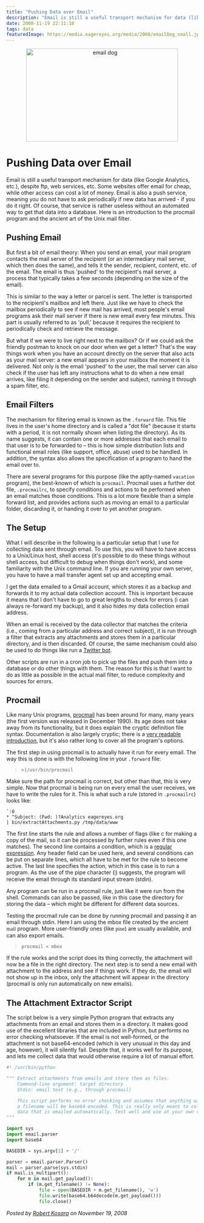 ```yaml
---
title: "Pushing Data over Email"
description: "Email is still a useful transport mechanism for data (like Google Analytics, etc.), despite ftp, web services, etc. Some websites offer email for cheap, while other access can cost a lot of money. Email is also a push service, meaning you do not have to ask periodically if new data has arrived - if you do it right. Of course, that service is rather useless without an automated way to get that data into a database. Here is an introduction to the&nbsp;procmail program and the&nbsp;ancient art of the Unix mail filter."
date: 2008-11-19 22:11:18
tags: data
featuredImage: https://media.eagereyes.org/media/2008/emailDog_small.jpg
---
```


<p align="center"><img src="https://media.eagereyes.org/media/2008/emailDog_small.jpg" alt="email dog" width="400" height="245" border="0" /></p>

# Pushing Data over Email

Email is still a useful transport mechanism for data (like Google Analytics, etc.), despite ftp, web services, etc. Some websites offer email for cheap, while other access can cost a lot of money. Email is also a push service, meaning you do not have to ask periodically if new data has arrived - if you do it right. Of course, that service is rather useless without an automated way to get that data into a database. Here is an introduction to the procmail program and the ancient art of the Unix mail filter.

## Pushing Email

But first a bit of email theory: When you send an email, your mail program contacts the mail server of the recipient (or an intermediary mail server, which then does the same), and tells it the sender, recipient, content, etc. of the email. The email is thus 'pushed' to the recipient's mail server, a process that typically takes a few seconds (depending on the size of the email).

This is similar to the way a letter or parcel is sent. The letter is transported to the recipient's mailbox and left there. Just like we have to check the mailbox periodically to see if new mail has arrived, most people's email programs ask their mail server if there is new email every few minutes. This part is usually referred to as 'pull,' because it requires the recipient to periodically check and retrieve the message.

But what if we were to live right next to the mailbox? Or if we could ask the friendly postman to knock on our door when we get a letter? That's the way things work when you have an account directly on the server that also acts as your mail server: a new email appears in your mailbox the moment it is delivered. Not only is the email 'pushed' to the user, the mail server can also check if the user has left any instructions what to do when a new email arrives, like filing it depending on the sender and subject, running it through a spam filter, etc.

## Email Filters

The mechanism for filtering email is known as the `.forward` file. This file lives in the user's home directory and is called a "dot file" (because it starts with a period, it is not normally shown when listing the directory). As its name suggests, it can contain one or more addresses that each email to that user is to be forwarded to – this is how simple distribution lists and functional email roles (like support, office, abuse) used to be handled. In addition, the syntax also allows the specification of a program to hand the email over to.

There are several programs for this purpose (like the aptly-named `vacation` program), the best-known of which is `procmail`. Procmail uses a further dot file, `.procmailrc`, to specify conditions and actions to be performed when an email matches those conditions. This is a lot more flexible than a simple forward list, and provides actions such as moving an email to a particular folder, discarding it, or handing it over to yet another program.


## The Setup
What I will describe in the following is a particular setup that I use for collecting data sent through email. To use this, you will have to have access to a Unix/Linux host, shell access (it's possible to do these things without shell access, but difficult to debug when things don't work), and some familiarity with the Unix command line. If you are running your own server, you have to have a mail transfer agent set up and accepting email.

I get the data emailed to a Gmail account, which stores it as a backup and forwards it to my actual data collection account. This is important because it means that I don't have to go to great lengths to check for errors (i can always re-forward my backup), and it also hides my data collection email address.

When an email is received by the data collector that matches the criteria (i.e., coming from a particular address and correct subject), it is run through a filter that extracts any attachments and stores them in a particular directory, and is then discarded. Of course, the same mechanism could also be used to do things like run a <a href="http://flowingdata.com/2008/11/05/how-to-make-your-own-twitter-bot-python-implementation/">Twitter bot</a>.

Other scripts are run in a cron job to pick up the files and push them into a database or do other things with them. The reason for this is that I want to do as little as possible in the actual mail filter, to reduce complexity and sources for errors.

## Procmail

Like many Unix programs, <a href="http://www.procmail.org/">procmail</a> has been around for many, many years (the first version was released in December 1990). Its age does not take away from its functionality, but it does explain the cryptic definition file syntax. Documentation is also largely cryptic; there is a <a href="http://www.ii.com/internet/robots/procmail/qs/">very readable introduction</a>, but it's also rather long to cover all the program's options.

The first step in using procmail is to actually have it run for every email. The way this is done is with the following line in your `.forward` file:

>	`>|/usr/bin/procmail`

Make sure the path for procmail is correct, but other than that, this is very simple. Now that procmail is being run on every email the user receives, we have to write the rules for it. This is what such a rule (stored in `.procmailrc`) looks like:

```
`:0
* ^Subject: (Fwd: )?Analytics eagereyes.org
| bin/extractAttachments.py /tmp/data/www
```

The first line starts the rule and allows a number of flags (like c for making a copy of the mail, so it can be processed by further rules even if this one matches). The second line contains a condition, which is a <a href="http://en.wikipedia.org/wiki/Regular_expression">regular expression</a>. Any header field can be used here, and several conditions can be put on separate lines, which all have to be met for the rule to become active. The last line specifies the action, which in this case is to run a program. As the use of the pipe character (<span style="font-family: terminal, monaco;">|</span>) suggests, the program will receive the email through its standard input stream (stdin).

Any program can be run in a procmail rule, just like it were run from the shell. Commands can also be passed, like in this case the directory for storing the data – which might be different for different data sources.

Testing the procmail rule can be done by running procmail and passing it an email through stdin. Here I am using the mbox file created by the ancient <span style="font-family: terminal, monaco;">mail</span> program. More user-friendly ones (like <span style="font-family: terminal, monaco;">pine</span>) are usually available, and can also export emails.

> `procmail < mbox`

If the rule works and the script does its thing correctly, the attachment will now be a file in the right directory. The next step is to send a new email with attachment to the address and see if things work. If they do, the email will not show up in the inbox, only the attachment will appear in the directory (procmail is only run automatically on new emails).

## The Attachment Extractor Script

The script below is a very simple Python program that extracts any attachments from an email and stores them in a directory. It makes good use of the excellent libraries that are included in Python, but performs no error checking whatsoever. If the email is not well-formed, or the attachment is not base64-encoded (which is very unusual in this day and age, however), it will silently fail. Despite that, it works well for its purpose, and lets me collect data that would otherwise require a lot of manual effort.

```python
#! /usr/bin/python

""" Extract attachments from emails and store them as files.
    Command-line argument: target directory
    Stdin: email text (e.g., through procmail)

    This script performs no error checking and assumes that anything with
    a filename will be base64-encoded. This is really only meant to collect
    data that is emailed automatically. Test well and use at your own risk.
"""

import sys
import email.parser
import base64

BASEDIR = sys.argv[1] + '/'

parser = email.parser.Parser()
mail = parser.parse(sys.stdin)
if mail.is_multipart():
	for m in mail.get_payload():
		if (m.get_filename() != None):
			file = open(BASEDIR + m.get_filename(), 'w')
			file.write(base64.b64decode(m.get_payload()))
			file.close()
```

_Posted by <a href="/about">Robert Kosara</a> on November 19, 2008_
